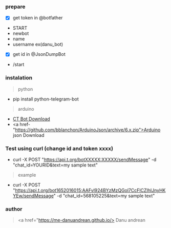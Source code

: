 ### prepare
- [x] get token in @botfather
- START
- newbot
- name
- username ex(danu_bot)
- [x] get id in @JsonDumpBot
- /start

### instalation
> python
- pip install python-telegram-bot

> arduino
- <a href="https://github.com/shurillu/CTBot/archive/master.zip">CT Bot Download</a>
- <a href-"https://github.com/bblanchon/ArduinoJson/archive/6.x.zip">Arduino json Download</a>


### Test using curl (change id and token xxxx)
- curl -X POST "https://api.t.org/botXXXXX:XXXXX/sendMessage" -d "chat_id=YOURID&text=my sample text"
> example
- curl -X POST "https://api.t.org/bot1652016015:AAFvl924BYzMzQGol7CcFlCZIhlJnyHKYEw/sendMessage" -d "chat_id=568105225&text=my sample text"

### author 
> <a href="https://me-danuandrean.github.io/> Danu andrean </a>